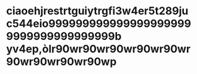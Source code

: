 # ciaoehjrestrtguiytrgfi3w4er5t289juc544eio9999999999999999999999999999999999999b yv4ep,òlr90wr90wr90wr90wr90wr90wr90wr90wr90wp
